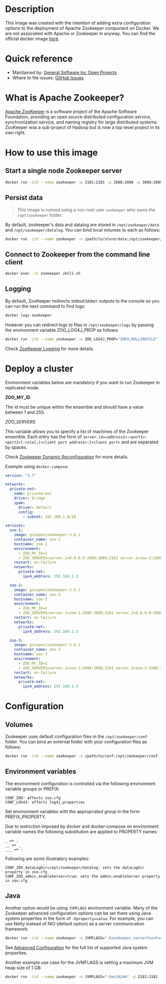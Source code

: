 # Description

This image was created with the intention of adding extra configuration options to the deployment of Apache Zookeeper component on Docker. We are not associated with Apache or Zookeeper in anyway. You can find the official docker image [here](https://hub.docker.com/r/_/zookeeper).

# Quick reference

- Maintained by: [General Software Inc Open Projects](https://github.com/General-Software-Inc-Open-Projects/dataries-zookeeper-docker)
- Where to file issues: [GitHub Issues](https://github.com/General-Software-Inc-Open-Projects/dataries-zookeeper-docker/issues)

# What is Apache Zookeeper?

[Apache ZooKeeper](https://zookeeper.apache.org/) is a software project of the Apache Software Foundation, providing an open source distributed configuration service, synchronization service, and naming registry for large distributed systems. ZooKeeper was a sub-project of Hadoop but is now a top-level project in its own right.

# How to use this image

## Start a single node Zookeeper server

~~~bash
docker run -itd --name zookeeper -p 2181:2181 -p 2888:2888 -p 3888:3888 -p 8080:8080 --restart on-failure gsiopen/zookeeper:3.6.1
~~~

## Persist data

> This image is runned using a non root user `zookeeper` who owns the `/opt/zookeeper` folder.

By default, zookeeper's data and datalog are stored in `/opt/zookeeper/data` and `/opt/zookeeper/datalog`. You can bind local volumes to each as follows:

~~~bash
docker run -itd --name zookeeper -v /path/to/store/data:/opt/zookeeper/data -v /path/to/store/datalog:/opt/zookeeper/datalog -p 2181:2181 -p 2888:2888 -p 3888:3888 -p 8080:8080 --restart on-failure gsiopen/zookeeper:3.6.1
~~~
 
## Connect to Zookeeper from the command line client

~~~bash
docker exec -it zookeeper zkCli.sh
~~~

## Logging

By default, ZooKeeper redirects stdout/stderr outputs to the console so you can run the next command to find logs:

~~~bash
docker logs zookeeper
~~~

However you can redirect logs to files in `/opt/zookeeper/logs` by passing the environment variable ZOO_LOG4J_PROP as follows:

~~~bash
docker run -itd --name zookeeper -e ZOO_LOG4J_PROP="INFO,ROLLINGFILE" -p 2181:2181 -p 2888:2888 -p 3888:3888 -p 8080:8080 --restart on-failure gsiopen/zookeeper:3.6.1
~~~

Check [ZooKeeper Logging](https://zookeeper.apache.org/doc/current/zookeeperAdmin.html#sc_logging) for more details.

# Deploy a cluster

Environment variables below are mandatory if you want to run Zookeeper in replicated mode.

**ZOO_MY_ID**

The id must be unique within the ensemble and should have a value between 1 and 255.

*ZOO_SERVERS*

This variable allows you to specify a list of machines of the Zookeeper ensemble. Each entry has the form of `server.id=<address1>:<port1>:<port2>[:role];[<client port address>:]<client port>` and are separated by spaces.

Check [Zookeeper Dynamic Reconfiguration](https://zookeeper.apache.org/doc/current/zookeeperReconfig.html) for more details.

Example using `docker-compose`:

~~~yaml
version: "3.7"

networks:
  private-net:
    name: private-net
    driver: bridge
    ipam:
      driver: default
      config:
        - subnet: 192.168.1.0/24

services:
  zoo-1:
    image: gsiopen/zookeeper:3.6.1
    container_name: zoo-1
    hostname: zoo-1
    environment:
      - ZOO_MY_ID=1
      - ZOO_SERVERS=server.1=0.0.0.0:2888:3888;2181 server.2=zoo-2:2888:3888;2181 server.3=zoo-3:2888:3888;2181
    restart: on-failure
    networks:
      private-net:
        ipv4_address: 192.168.1.2

  zoo-2:
    image: gsiopen/zookeeper:3.6.1
    container_name: zoo-2
    hostname: zoo-2
    environment:
      - ZOO_MY_ID=2
      - ZOO_SERVERS=server.1=zoo-1:2888:3888;2181 server.2=0.0.0.0:2888:3888;2181 server.3=zoo-3:2888:3888;2181
    restart: on-failure
    networks:
      private-net:
        ipv4_address: 192.168.1.3

  zoo-3:
    image: gsiopen/zookeeper:3.6.1
    container_name: zoo-3
    hostname: zoo-3
    environment:
      - ZOO_MY_ID=3
      - ZOO_SERVERS=server.1=zoo-1:2888:3888;2181 server.2=zoo-2:2888:3888;2181 server.3=0.0.0.0:2888:3888;2181
    restart: on-failure
    networks:
      private-net:
        ipv4_address: 192.168.1.4
~~~

# Configuration

## Volumes

Zookeeper uses default configuration files in the `/opt/zookeeper/conf` folder. You can bind an external folder with your configuration files as follows:

~~~bash
docker run -itd --name zookeeper -v /path/to/conf:/opt/zookeeper/conf -p 2181:2181 -p 2888:2888 -p 3888:3888 -p 8080:8080 --restart on-failure gsiopen/zookeeper:3.6.1
~~~

## Environment variables

The environment configuration is controlled via the following environment variable groups or PREFIX:

    CONF_ZOO: affects zoo.cfg
    CONF_LOG4J: affects log4j.properties
    
Set environment variables with the appropriated group in the form PREFIX_PROPERTY.

Due to restriction imposed by docker and docker-compose on environment variable names the following substitution are applied to PROPERTY names:

    _ => .
    __ => _
    ___ => -

Following are some illustratory examples:

    CONF_ZOO_dataLogDir=/opt/zookeeper/datalog: sets the dataLogDir property in zoo.cfg
    CONF_ZOO_admin_enableServer=true: sets the admin.enableServer property in zoo.cfg
    
## Java

Another option would be using `JVMFLAGS` environment variable. Many of the Zookeeper advanced configuration options can be set there using Java system properties in the form of `-Dproperty=value`. For example, you can use Netty instead of NIO (default option) as a server communication framework:

~~~bash
docker run -itd --name zookeeper -e JVMFLAGS="-Dzookeeper.serverCnxnFactory=org.apache.zookeeper.server.NettyServerCnxnFactory" -p 2181:2181 -p 2888:2888 -p 3888:3888 -p 8080:8080 --restart on-failure gsiopen/zookeeper:3.6.1
~~~

See [Advanced Configuration](https://zookeeper.apache.org/doc/current/zookeeperAdmin.html#sc_advancedConfiguration) for the full list of supported Java system properties.

Another example use case for the JVMFLAGS is setting a maximum JVM heap size of 1 GB:

~~~bash
docker run -itd --name zookeeper -e JVMFLAGS="-Xmx1024m" -p 2181:2181 -p 2888:2888 -p 3888:3888 -p 8080:8080 --restart on-failure gsiopen/zookeeper:3.6.1
~~~
